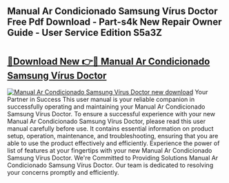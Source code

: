 ## Manual Ar Condicionado Samsung Vírus Doctor Free Pdf Download - Part-s4k New Repair Owner Guide - User Service Edition S5a3Z

# <h2><a href="http://cf17315.oget.top/?id=Manual+Ar+Condicionado+Samsung+V%c3%adrus+Doctor">🔗Download New 👉🔴 Manual Ar Condicionado Samsung Vírus Doctor</a></h2>

[![Manual Ar Condicionado Samsung Vírus Doctor new download](https://i.imgur.com/5g1atiW.png)](http://cf17315.oget.top/?id=Manual+Ar+Condicionado+Samsung+V%c3%adrus+Doctor)
Your Partner in Success This user manual is your reliable companion in successfully operating and maintaining your Manual Ar Condicionado Samsung Vírus Doctor. To ensure a successful experience with your new Manual Ar Condicionado Samsung Vírus Doctor, please read this user manual carefully before use. It contains essential information on product setup, operation, maintenance, and troubleshooting, ensuring that you are able to use the product effectively and efficiently. Experience the power of list of features at your fingertips with your new Manual Ar Condicionado Samsung Vírus Doctor. We're Committed to Providing Solutions Manual Ar Condicionado Samsung Vírus Doctor. Our team is dedicated to resolving your concerns promptly and efficiently.

